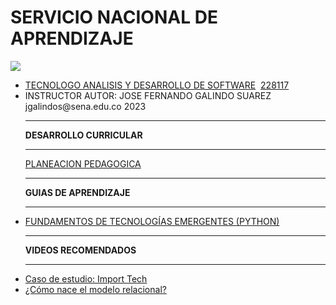 # SERVICIO NACIONAL DE APRENDIZAJE
<link href="http://siomi.datasena.com/analitica/Estilo.css" rel="stylesheet" type="text/css" />

<img src="https://blogger.googleusercontent.com/img/a/AVvXsEimdqxynaYJeDRuTUp3lzEWFnnQSC2KTVSxvnV70I2eZ5tOCfjwdNnExSTSm2tCf1xBFHVHwsN80OCpDCO0J80UTNWxPC86s7s5aB8rnizg7guNowqTxhr5Fd9WH48n7pn8uLZNFTgXuSGUH6BNncmfQEpOz9pAe_T0zD8n2-aGZk8-C_l6GWk-aq60fQ=s960">
<ul>
<li><a href="https://www.youtube.com/watch?v=ddiy0azeS5g">TECNOLOGO ANALISIS Y DESARROLLO DE SOFTWARE</a>&nbsp;&nbsp;<a  href="https://drive.google.com/file/d/1J16_M5qVOIUIZsW-V36TdFBoIeA0iiJD/view">228117</a></li>
<li>INSTRUCTOR AUTOR: JOSE FERNANDO GALINDO SUAREZ jgalindos@sena.edu.co 2023</li>
<hr>
<b>DESARROLLO CURRICULAR</b><hr>
<a href="https://docs.google.com/spreadsheets/d/1q-q40nEnY7XiUKf7lzkKv7vpxGOdKvX5/edit?usp=sharing&ouid=104204113553695993324&rtpof=true&sd=true">PLANEACION PEDAGOGICA</a>
<hr><b>GUIAS DE APRENDIZAJE</B><hr>
<li><a href="https://drive.google.com/file/d/1jUC4b6OwVfrw1NvpUSZWxoWEcsQK7Cff/view?usp=sharing" targe="xxx">FUNDAMENTOS DE TECNOLOGÍAS EMERGENTES (PYTHON)</a></li>
<hr><b>VIDEOS RECOMENDADOS</B><hr>
<li><a href="https://www.youtube.com/embed/Ih7CYH73mrM" targe="xxx">Caso de estudio: Import Tech</a></li>
<li><a href="https://www.youtube.com/embed/m-GvcEHn4R4" targe="xxx">¿Cómo nace el modelo relacional?
</a></li>
</ul>